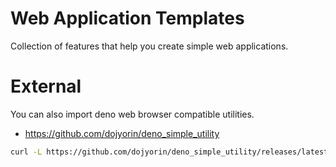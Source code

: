 # **Web Application Templates**
Collection of features that help you create simple web applications.

# External
You can also import deno web browser compatible utilities.

- https://github.com/dojyorin/deno_simple_utility

```sh
curl -L https://github.com/dojyorin/deno_simple_utility/releases/latest/download/mod.universal.min.js > ./deno_simple_utility.mod.universal.min.js
```